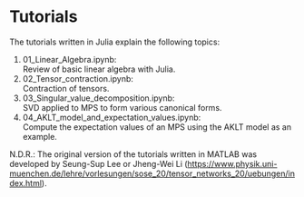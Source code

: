 # Tutorials

The tutorials written in Julia explain the following topics:

1. 01_Linear_Algebra.ipynb:\
  Review of basic linear algebra with Julia.
2. 02_Tensor_contraction.ipynb:\
  Contraction of tensors.
3. 03_Singular_value_decomposition.ipynb:\
  SVD applied to MPS to form various canonical forms.
4. 04_AKLT_model_and_expectation_values.ipynb:\
  Compute the expectation values of an MPS using the AKLT model as an example.


N.D.R.:
The original version of the tutorials written in MATLAB was developed by Seung-Sup Lee or Jheng-Wei Li 
(https://www.physik.uni-muenchen.de/lehre/vorlesungen/sose_20/tensor_networks_20/uebungen/index.html).
